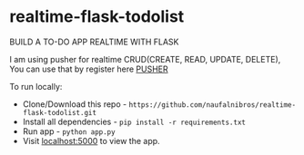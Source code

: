# realtime-flask-todolist
BUILD A TO-DO APP REALTIME WITH FLASK

I am using pusher for realtime CRUD(CREATE, READ, UPDATE, DELETE), You can use that by register here [PUSHER](https://dashboard.pusher.com/accounts/sign_in)

To run locally:
- Clone/Download this repo - `https://github.com/naufalnibros/realtime-flask-todolist.git`
- Install all dependencies - `pip install -r requirements.txt`
- Run app - `python app.py`
- Visit [localhost:5000](http://localhost:5000/) to view the app.
